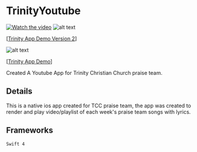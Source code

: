 # TrinityYoutube
[![Watch the video](https://i.imgur.com/vKb2F1B.png)](https://s3.us-east-2.amazonaws.com/tcc-data/TrinityApp.MP4)
![alt text](https://s3.us-east-2.amazonaws.com/tcc-data/youtube.png)


[[Trinity App Demo Version 2](https://s3.us-east-2.amazonaws.com/tcc-data/TrinityAppV2.MP4)]


![alt text](https://s3.us-east-2.amazonaws.com/tcc-data/TrinityAPpv2.jpg)



[[Trinity App Demo](https://s3.us-east-2.amazonaws.com/tcc-data/TrinityApp.MP4)]


Created A Youtube App for Trinity Christian Church praise team. 

## Details

This is a native ios app created for TCC praise team, the app was created to render and play video/playlist of each week's praise team songs
with lyrics.

## Frameworks

`Swift 4`
